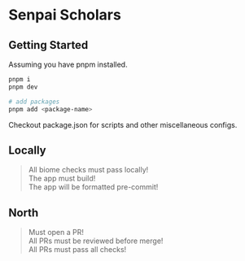 # Senpai Scholars

## Getting Started

Assuming you have pnpm installed.

```bash
pnpm i
pnpm dev

# add packages
pnpm add <package-name>
```

Checkout package.json for scripts and other miscellaneous configs.

## Locally

> All biome checks must pass locally!\
> The app must build!\
> The app will be formatted pre-commit!

## North

> Must open a PR!\
> All PRs must be reviewed before merge!\
> All PRs must pass all checks!
